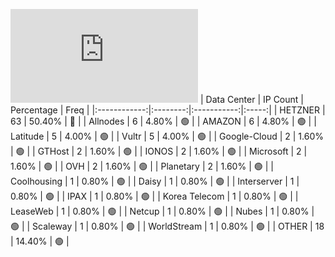 ![Diagramm](https://github.com/111STAVR111/props/blob/main/Celestia/Mainnet/Decentralization/1/README.md)
| Data Center | IP Count | Percentage | Freq |
|:------------:|:--------:|:-----------:|:-----:|
| HETZNER | 63 | 50.40% | 🔴 |
| Allnodes | 6 | 4.80% | 🟢 |
| AMAZON | 6 | 4.80% | 🟢 |
| Latitude | 5 | 4.00% | 🟢 |
| Vultr | 5 | 4.00% | 🟢 |
| Google-Cloud | 2 | 1.60% | 🟢 |
| GTHost | 2 | 1.60% | 🟢 |
| IONOS | 2 | 1.60% | 🟢 |
| Microsoft | 2 | 1.60% | 🟢 |
| OVH | 2 | 1.60% | 🟢 |
| Planetary | 2 | 1.60% | 🟢 |
| Coolhousing | 1 | 0.80% | 🟢 |
| Daisy | 1 | 0.80% | 🟢 |
| Interserver | 1 | 0.80% | 🟢 |
| IPAX | 1 | 0.80% | 🟢 |
| Korea Telecom | 1 | 0.80% | 🟢 |
| LeaseWeb | 1 | 0.80% | 🟢 |
| Netcup | 1 | 0.80% | 🟢 |
| Nubes | 1 | 0.80% | 🟢 |
| Scaleway | 1 | 0.80% | 🟢 |
| WorldStream | 1 | 0.80% | 🟢 |
| OTHER | 18 | 14.40% | 🟢 |